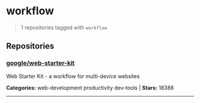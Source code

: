 # workflow

> 1 repositories tagged with `workflow`

## Repositories

### [google/web-starter-kit](https://github.com/google/web-starter-kit)

Web Starter Kit - a workflow for multi-device websites

**Categories:** web-development productivity dev-tools  | **Stars:** 18388

---

